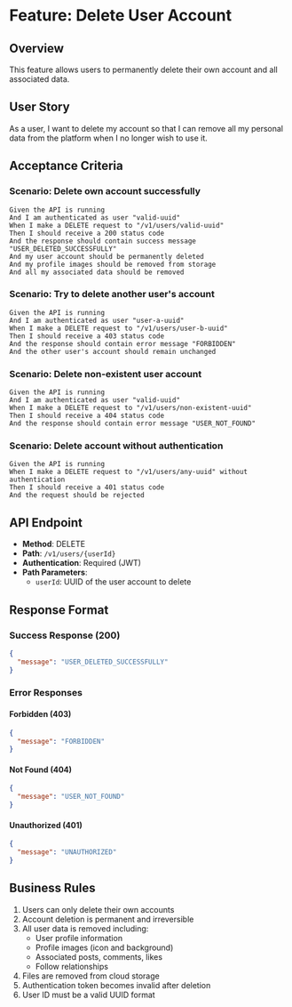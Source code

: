 # Feature: Delete User Account

## Overview
This feature allows users to permanently delete their own account and all associated data.

## User Story
As a user, I want to delete my account so that I can remove all my personal data from the platform when I no longer wish to use it.

## Acceptance Criteria

### Scenario: Delete own account successfully
```gherkin
Given the API is running
And I am authenticated as user "valid-uuid"
When I make a DELETE request to "/v1/users/valid-uuid"
Then I should receive a 200 status code
And the response should contain success message "USER_DELETED_SUCCESSFULLY"
And my user account should be permanently deleted
And my profile images should be removed from storage
And all my associated data should be removed
```

### Scenario: Try to delete another user's account
```gherkin
Given the API is running
And I am authenticated as user "user-a-uuid"
When I make a DELETE request to "/v1/users/user-b-uuid"
Then I should receive a 403 status code
And the response should contain error message "FORBIDDEN"
And the other user's account should remain unchanged
```

### Scenario: Delete non-existent user account
```gherkin
Given the API is running
And I am authenticated as user "valid-uuid"
When I make a DELETE request to "/v1/users/non-existent-uuid"
Then I should receive a 404 status code
And the response should contain error message "USER_NOT_FOUND"
```

### Scenario: Delete account without authentication
```gherkin
Given the API is running
When I make a DELETE request to "/v1/users/any-uuid" without authentication
Then I should receive a 401 status code
And the request should be rejected
```

## API Endpoint
- **Method**: DELETE
- **Path**: `/v1/users/{userId}`
- **Authentication**: Required (JWT)
- **Path Parameters**:
  - `userId`: UUID of the user account to delete

## Response Format

### Success Response (200)
```json
{
  "message": "USER_DELETED_SUCCESSFULLY"
}
```

### Error Responses

#### Forbidden (403)
```json
{
  "message": "FORBIDDEN"
}
```

#### Not Found (404)
```json
{
  "message": "USER_NOT_FOUND"
}
```

#### Unauthorized (401)
```json
{
  "message": "UNAUTHORIZED"
}
```

## Business Rules
1. Users can only delete their own accounts
2. Account deletion is permanent and irreversible
3. All user data is removed including:
   - User profile information
   - Profile images (icon and background)
   - Associated posts, comments, likes
   - Follow relationships
4. Files are removed from cloud storage
5. Authentication token becomes invalid after deletion
6. User ID must be a valid UUID format
